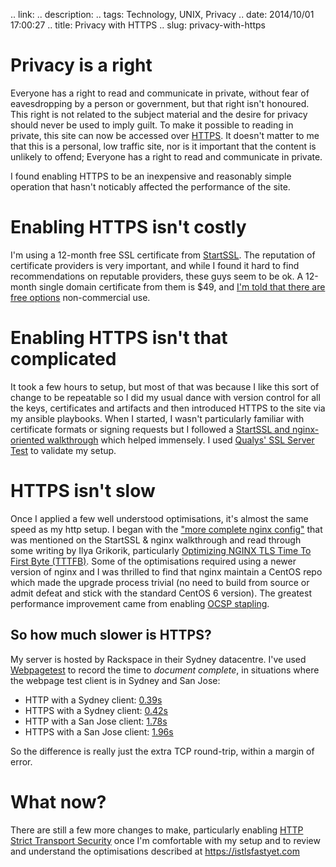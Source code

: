 .. link: 
.. description: 
.. tags: Technology, UNIX, Privacy
.. date: 2014/10/01 17:00:27
.. title: Privacy with HTTPS
.. slug: privacy-with-https


# Privacy is a right
Everyone has a right to read and communicate in private, without fear of eavesdropping by a person or government, but that right isn't honoured. This right is not related to the subject material and the desire for privacy should never be used to imply guilt. To make it possible to reading in private, this site can now be accessed over [HTTPS](https://www.wordspeak.org). It doesn't matter to me that this is a personal, low traffic site, nor is it important that the content is unlikely to offend; Everyone has a right to read and communicate in private.

I found enabling HTTPS to be an inexpensive and reasonably simple operation that hasn't noticably affected the performance of the site.

# Enabling HTTPS isn't costly
I'm using a 12-month free SSL certificate from [StartSSL](https://www.ssllabs.com/ssltest/). The reputation of certificate providers is very important, and while I found it hard to find recommendations on reputable providers, these guys seem to be ok. A 12-month single domain certificate from them is $49, and [I'm told that there are free options](https://istlsfastyet) non-commercial use.

# Enabling HTTPS isn't that complicated
It took a few hours to setup, but most of that was because I like this sort of change to be repeatable so I did my usual dance with version control for all the keys, certificates and artifacts and then introduced HTTPS to the site via my ansible playbooks.
When I started, I wasn't particularly familiar with certificate formats or signing requests but I followed a [StartSSL and nginx-oriented walkthrough](https://konklone.com/post/switch-to-https-now-for-free#register-with-startssl) which helped immensely. I used [Qualys' SSL Server Test](https://www.ssllabs.com/ssltest) to validate my setup.

# HTTPS isn't slow
Once I applied a few well understood optimisations, it's almost the same speed as my http setup. I began with the ["more complete nginx config"](https://gist.github.com/konklone/6532544) that was mentioned on the StartSSL & nginx walkthrough and read through some writing by Ilya Grikorik, particularly [Optimizing NGINX TLS Time To First Byte (TTTFB)](https://www.igvita.com/2013/12/16/optimizing-nginx-tls-time-to-first-byte/). Some of the optimisations required using a newer version of nginx and I was thrilled to find that nginx maintain a CentOS repo which made the upgrade process trivial (no need to build from source or admit defeat and stick with the standard CentOS 6 version). The greatest performance improvement came from enabling [OCSP stapling](https://en.wikipedia.org/wiki/OCSP_stapling).

## So how much slower is HTTPS?
My server is hosted by Rackspace in their Sydney datacentre. I've used [Webpagetest](https://www.webpagetest.org) to record the time to *document complete*, in situations where the webpage test client is in Sydney and San Jose:

* HTTP with a Sydney client: [0.39s](http://www.webpagetest.org/result/141004_D0_Q75/)
* HTTPS with a Sydney client: [0.42s](http://www.webpagetest.org/result/141004_17_Q87/)
* HTTP with a San Jose client: [1.78s](http://www.webpagetest.org/result/141001_4Y_CRC/)
* HTTPS with a San Jose client: [1.96s](http://www.webpagetest.org/result/141001_Z3_CRH/)

So the difference is really just the extra TCP round-trip, within a margin of error.

# What now?
There are still a few more changes to make, particularly enabling [HTTP Strict Transport Security](https://en.wikipedia.org/wiki/HTTP_Strict_Transport_Security) once I'm comfortable with my setup and to review and understand the optimisations described at https://istlsfastyet.com
